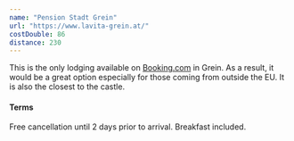 ```yaml
---
name: "Pension Stadt Grein"
url: "https://www.lavita-grein.at/"
costDouble: 86
distance: 230
---
```


This is the only lodging available on [Booking.com](https://www.booking.com/hotel/at/pension-stadt-grein.en-gb.html?checkin=2021-08-27;checkout=2021-08-29;group_adults=2) in Grein. As a result, it would be a great option especially for those coming from outside the EU. It is also the closest to the castle.

#### Terms

Free cancellation until 2 days prior to arrival. Breakfast included.